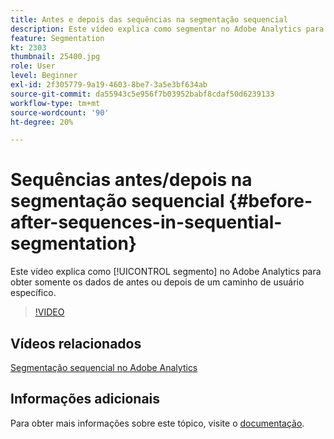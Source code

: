 ```yaml
---
title: Antes e depois das sequências na segmentação sequencial
description: Este vídeo explica como segmentar no Adobe Analytics para obter somente os dados de antes ou depois de um caminho de usuário específico.
feature: Segmentation
kt: 2303
thumbnail: 25400.jpg
role: User
level: Beginner
exl-id: 2f305779-9a19-4603-8be7-3a5e3bf634ab
source-git-commit: da55943c5e956f7b03952babf8cdaf50d6239133
workflow-type: tm+mt
source-wordcount: '90'
ht-degree: 20%

---
```


# Sequências antes/depois na segmentação sequencial {#before-after-sequences-in-sequential-segmentation}

Este vídeo explica como [!UICONTROL segmento] no Adobe Analytics para obter somente os dados de antes ou depois de um caminho de usuário específico.

>[!VIDEO](https://video.tv.adobe.com/v/25400/?quality=12)

## Vídeos relacionados

[Segmentação sequencial no Adobe Analytics](sequential-segmentation.md)

## Informações adicionais 

Para obter mais informações sobre este tópico, visite o [documentação](https://experienceleague.adobe.com/docs/analytics/components/segmentation/segmentation-workflow/seg-sequential-build.html?lang=br).

